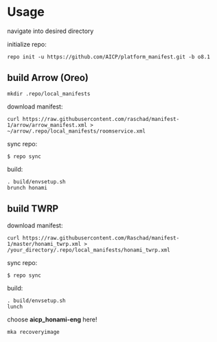 Usage
=====
navigate into desired directory

initialize repo:

    repo init -u https://github.com/AICP/platform_manifest.git -b o8.1

build Arrow (Oreo)
---------------
    mkdir .repo/local_manifests

download manifest: 

    curl https://raw.githubusercontent.com/raschad/manifest-1/arrow/arrow_manifest.xml > ~/arrow/.repo/local_manifests/roomservice.xml

sync repo:

    $ repo sync

build:

    . build/envsetup.sh
    brunch honami



build TWRP
----------
download manifest: 

    curl https://raw.githubusercontent.com/Raschad/manifest-1/master/honami_twrp.xml > /your_directory/.repo/local_manifests/honami_twrp.xml

sync repo:

    $ repo sync

build:

    . build/envsetup.sh
    lunch

choose **aicp_honami-eng** here!
    
    mka recoveryimage
